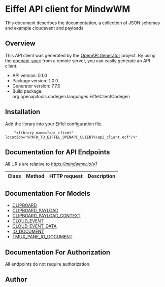 # Eiffel API client for MindwWM

This document describes the documentation, a collection of JSON schemas and example cloudevent and payloads

## Overview
This API client was generated by the [OpenAPI Generator](https://openapi-generator.tech) project.  By using the [openapi-spec](https://openapis.org) from a remote server, you can easily generate an API client.

- API version: 0.1.0
- Package version: 1.0.0
- Generator version: 7.7.0
- Build package: org.openapitools.codegen.languages.EiffelClientCodegen

## Installation
Add the library into your Eiffel configuration file.
```
    "<library name="api_client" location="%PATH_TO_EIFFEL_OPENAPI_CLIENT%\api_client.ecf"/>"
```

## Documentation for API Endpoints

All URIs are relative to *https://mindwmw.io/v1*

Class | Method | HTTP request | Description
------------ | ------------- | ------------- | -------------


## Documentation For Models

 - [CLIPBOARD](docs/CLIPBOARD.md)
 - [CLIPBOARD_PAYLOAD](docs/CLIPBOARD_PAYLOAD.md)
 - [CLIPBOARD_PAYLOAD_CONTEXT](docs/CLIPBOARD_PAYLOAD_CONTEXT.md)
 - [CLOUD_EVENT](docs/CLOUD_EVENT.md)
 - [CLOUD_EVENT_DATA](docs/CLOUD_EVENT_DATA.md)
 - [IO_DOCUMENT](docs/IO_DOCUMENT.md)
 - [TMUX_PANE_IO_DOCUMENT](docs/TMUX_PANE_IO_DOCUMENT.md)


## Documentation For Authorization

 All endpoints do not require authorization.


## Author


